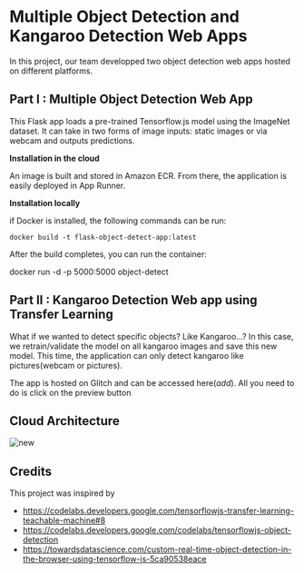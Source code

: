 # Multiple Object Detection and Kangaroo Detection Web Apps 


In this project, our team developped two object detection web apps hosted on different platforms. 

## Part I : Multiple Object Detection Web App

This Flask app loads a pre-trained Tensorflow.js model using the ImageNet dataset. It can take in two forms of image inputs: static images or via webcam and outputs predictions. 

**Installation in the cloud**

An image is built and stored in Amazon ECR. From there, the application is easily  deployed  in App Runner.

**Installation locally**

if Docker is installed, the following commands can be run:
```properties
docker build -t flask-object-detect-app:latest
```
After the build completes, you can run the container:

docker run -d -p 5000:5000 object-detect


## Part II : Kangaroo Detection Web app using Transfer Learning

What if we wanted to detect specific objects? Like Kangaroo...? In this case, we retrain/validate the model on all kangaroo images and save this new model. This time, the application can only detect kangaroo like pictures(webcam or pictures).

The app is hosted on Glitch and can be accessed here(*add*). All you need to do is click on the preview button


## Cloud Architecture

![new](https://user-images.githubusercontent.com/47464258/164947189-8655c683-3252-4c80-8a00-dcfc42ad2a61.png)

## Credits
This project was inspired by
- https://codelabs.developers.google.com/tensorflowjs-transfer-learning-teachable-machine#8
- https://codelabs.developers.google.com/codelabs/tensorflowjs-object-detection
- https://towardsdatascience.com/custom-real-time-object-detection-in-the-browser-using-tensorflow-js-5ca90538eace
